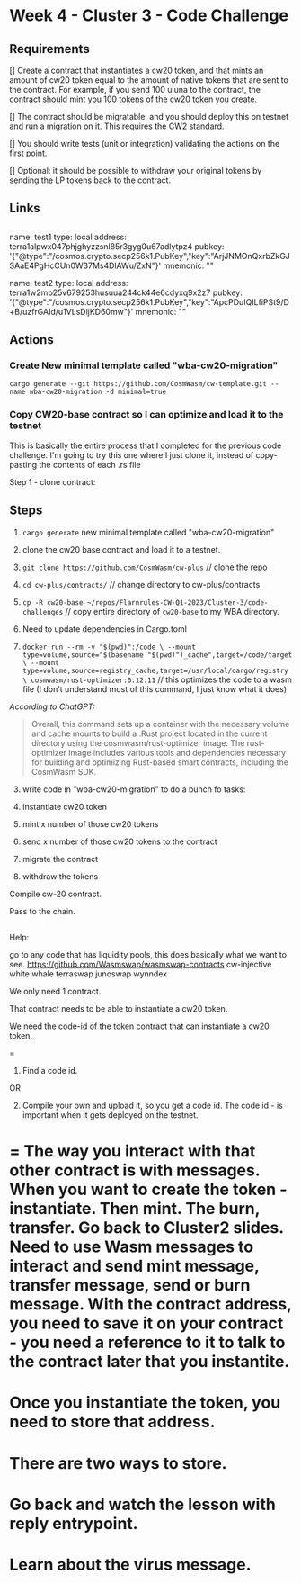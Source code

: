 # Week 4 - Cluster 3 - Code Challenge

## Requirements

[] Create a contract that instantiates a cw20 token, and that mints an amount of cw20 token equal to the amount of native tokens that are sent to the contract. For example, if you send 100 uluna to the contract, the contract should mint you 100 tokens of the cw20 token you create. 

[] The contract should be migratable, and you should deploy this on testnet and run a migration on it. This requires the CW2 standard.

[] You should write tests (unit or integration) validating the actions on the first point. 

[] Optional: it should be possible to withdraw your original tokens by sending the LP tokens back to the contract.

## Links

##

name: test1
  type: local
  address: terra1alpwx047phjghyzzsnl85r3gyg0u67adlytpz4
  pubkey: '{"@type":"/cosmos.crypto.secp256k1.PubKey","key":"ArjJNMOnQxrbZkGJSAaE4PgHcCUn0W37Ms4DlAWu/ZxN"}'
  mnemonic: ""


name: test2
  type: local
  address: terra1w2mp25v679253husuua244ck44e6cdyxq9x2z7
  pubkey: '{"@type":"/cosmos.crypto.secp256k1.PubKey","key":"ApcPDuIQILfiPSt9/D+B/uzfrGAId/u1VLsDljKD60mw"}'
  mnemonic: ""




## Actions

### Create New minimal template called "wba-cw20-migration"

`cargo generate --git https://github.com/CosmWasm/cw-template.git --name wba-cw20-migration -d minimal=true`

### Copy CW20-base contract so I can optimize and load it to the testnet

This is basically the entire process that I completed for the previous code challenge. I'm going to try this one where I just clone it, instead of copy-pasting the contents of each .rs file

Step 1 - clone contract: 

## Steps

1. `cargo generate` new minimal template called "wba-cw20-migration"

2. clone the cw20 base contract and load it to a testnet.
  1. `git clone https://github.com/CosmWasm/cw-plus` // clone the repo
  2. `cd cw-plus/contracts/` // change directory to cw-plus/contracts
  3. `cp -R cw20-base ~/repos/Flarnrules-CW-Q1-2023/Cluster-3/code-challenges` // copy entire directory of `cw20-base` to my WBA directory.
  4. Need to update dependencies in Cargo.toml 
  5. `docker run --rm -v "$(pwd)":/code \
  --mount type=volume,source="$(basename "$(pwd)")_cache",target=/code/target \
  --mount type=volume,source=registry_cache,target=/usr/local/cargo/registry \
  cosmwasm/rust-optimizer:0.12.11` // this optimizes the code to a wasm file (I don't understand most of this command, I just know what it does)

  *According to ChatGPT:* 
  
  >Overall, this command sets up a container with the necessary volume and cache mounts to build a .Rust project located in the current directory using the cosmwasm/rust-optimizer image. The rust-optimizer image includes various tools and dependencies necessary for building and optimizing Rust-based smart contracts, including the CosmWasm SDK.


3. write code in "wba-cw20-migration" to do a bunch fo tasks:
  1. instantiate cw20 token
  2. mint x number of those cw20 tokens
  3. send x number of those cw20 tokens to the contract

3. migrate the contract

4. withdraw the tokens


Compile cw-20 contract.

Pass to the chain.

##

Help:

go to any code that has liquidity pools, this does basically what we want to see.
https://github.com/Wasmswap/wasmswap-contracts
cw-injective  
white whale
terraswap
junoswap
wynndex

We only need 1 contract.

That contract needs to be able to instantiate a cw20 token.

We need the code-id of the token contract that can instantiate a cw20 token.

=
1. Find a code id.

OR

2. Compile your own and upload it, so you get a code id.
The code id - is important when it gets deployed on the testnet.

=
The way you interact with that other contract is with messages.
When you want to create the token - instantiate.
Then mint.
The burn, transfer.
Go back to Cluster2 slides.
Need to use Wasm messages to interact and send mint message, transfer message, send or burn message.
With the contract address, you need to save it on your contract - you need a reference to it to talk to the contract later that you instantite.
=
Once you instantiate the token, you need to store that address.
=
There are two ways to store.
=
Go back and watch the lesson with reply entrypoint.
=
Learn about the virus message.
=
